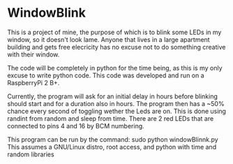 # WindowBlink
This is a project of mine, the purpose of which is to blink some LEDs in my window, so it doesn't look lame. Anyone that lives in a large apartment building and gets free elecricity has no excuse not to do something creative with their window.

The code will be completely in python for the time being, as this is my only excuse to write python code. This code was developed and run on a RaspberryPi 2 B+.

Currently, the program will ask for an initial delay in hours before blinking should start and for a duration also in hours. The program then has a ~50% chance every second of toggling wether the Leds are on. This is done using randint from random and sleep from time. There are 2 red LEDs that are connected to pins 4 and 16 by BCM numbering.

This program can be run by the command:
	sudo python windowBlinnk.py
This assumes a GNU/Linux distro, root access, and python with time and random libraries
